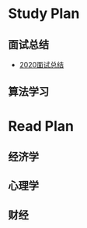 #  Study Plan

## 面试总结

- [2020面试总结]("/StudyPlan/2020面试总结.md")

## 算法学习





# Read Plan

## 经济学



## 心理学



## 财经





